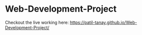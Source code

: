 # Web-Development-Project
Checkout the live working here: https://patil-tanay.github.io/Web-Development-Project/
